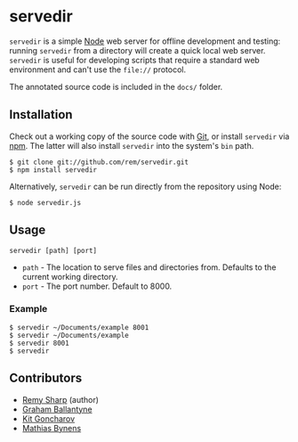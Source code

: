 servedir
========

`servedir` is a simple [Node](http://nodejs.org) web server for offline development and testing: running `servedir` from a directory will create a quick local web server. `servedir` is useful for developing scripts that require a standard web environment and can't use the `file://` protocol.

The annotated source code is included in the `docs/` folder.

## Installation

Check out a working copy of the source code with [Git](http://git-scm.com), or install `servedir` via [npm](http://npmjs.org). The latter will also install `servedir` into the system's `bin` path.

    $ git clone git://github.com/rem/servedir.git
    $ npm install servedir
    
Alternatively, `servedir` can be run directly from the repository using Node:

    $ node servedir.js
    
## Usage

`servedir [path] [port]`

* `path` - The location to serve files and directories from. Defaults to the current working directory.
* `port` - The port number. Default to 8000.

### Example

    $ servedir ~/Documents/example 8001
    $ servedir ~/Documents/example
    $ servedir 8001
    $ servedir

## Contributors

* [Remy Sharp](http://remysharp.com/) (author)
* [Graham Ballantyne](http://grahamballantyne.com/)
* [Kit Goncharov](http://kitgoncharov.github.com/)
* [Mathias Bynens](http://mathiasbynens.be/)